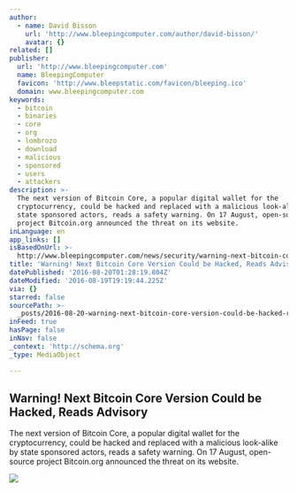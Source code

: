 ```yaml
---
author:
  - name: David Bisson
    url: 'http://www.bleepingcomputer.com/author/david-bisson/'
    avatar: {}
related: []
publisher:
  url: 'http://www.bleepingcomputer.com'
  name: BleepingComputer
  favicon: 'http://www.bleepstatic.com/favicon/bleeping.ico'
  domain: www.bleepingcomputer.com
keywords:
  - bitcoin
  - binaries
  - core
  - org
  - lombrozo
  - download
  - malicious
  - sponsored
  - users
  - attackers
description: >-
  The next version of Bitcoin Core, a popular digital wallet for the
  cryptocurrency, could be hacked and replaced with a malicious look-alike by
  state sponsored actors, reads a safety warning. On 17 August, open-source
  project Bitcoin.org announced the threat on its website.
inLanguage: en
app_links: []
isBasedOnUrl: >-
  http://www.bleepingcomputer.com/news/security/warning-next-bitcoin-core-version-could-be-hacked-reads-advisory/
title: 'Warning! Next Bitcoin Core Version Could be Hacked, Reads Advisory'
datePublished: '2016-08-20T01:28:19.804Z'
dateModified: '2016-08-19T19:19:44.225Z'
via: {}
starred: false
sourcePath: >-
  _posts/2016-08-20-warning-next-bitcoin-core-version-could-be-hacked-reads-ad.md
inFeed: true
hasPage: false
inNav: false
_context: 'http://schema.org'
_type: MediaObject

---
```

<article style=""><h1>Warning! Next Bitcoin Core Version Could be Hacked, Reads Advisory</h1><p>The next version of Bitcoin Core, a popular digital wallet for the cryptocurrency, could be hacked and replaced with a malicious look-alike by state sponsored actors, reads a safety warning. On 17 August, open-source project Bitcoin.org announced the threat on its website.</p><img src="http://www.bleepstatic.com/images/news/u/1011204/Hacks/Bitcoin%20Core%20(Maybe)/thumb_10307460906_047d444aeb_b_1024.jpg" /></article>